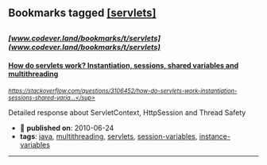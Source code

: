 ## Bookmarks tagged [[servlets]](https://www.codever.land/search?q=[servlets])

_<sup><sup>[www.codever.land/bookmarks/t/servlets](www.codever.land/bookmarks/t/servlets)</sup></sup>_
---
#### [How do servlets work? Instantiation, sessions, shared variables and multithreading](https://stackoverflow.com/questions/3106452/how-do-servlets-work-instantiation-sessions-shared-variables-and-multithreadi)
_<sup>https://stackoverflow.com/questions/3106452/how-do-servlets-work-instantiation-sessions-shared-varia...</sup>_

Detailed response about ServletContext, HttpSession and Thread Safety
* :calendar: **published on**: 2010-06-24
* **tags**: [java](../tagged/java.md), [multithreading](../tagged/multithreading.md), [servlets](../tagged/servlets.md), [session-variables](../tagged/session-variables.md), [instance-variables](../tagged/instance-variables.md)
---
